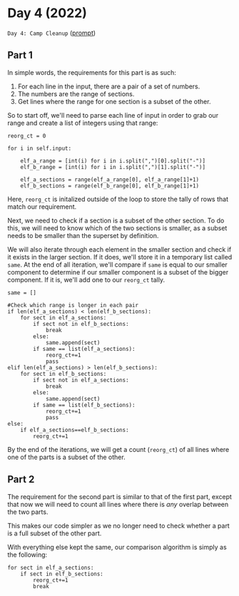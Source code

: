 # Day 4 (2022)

`Day 4: Camp Cleanup` ([prompt](https://adventofcode.com/2022/day/4))

## Part 1
In simple words, the requirements for this part is as such:
1. For each line in the input, there are a pair of a set of numbers.
2. The numbers are the range of sections.
3. Get lines where the range for one section is a subset of the other.

So to start off, we'll need to parse each line of input in order to grab our range and create a list of integers using that range:

```
reorg_ct = 0

for i in self.input:

    elf_a_range = [int(i) for i in i.split(",")[0].split("-")]
    elf_b_range = [int(i) for i in i.split(",")[1].split("-")]
    
    elf_a_sections = range(elf_a_range[0], elf_a_range[1]+1)
    elf_b_sections = range(elf_b_range[0], elf_b_range[1]+1)

```

Here, `reorg_ct` is initalized outside of the loop to store the tally of rows that match our requirement.

Next, we need to check if a section is a subset of the other section. To do  this, we will need to know which of the two sections is smaller, as a subset needs to be smaller than the superset by definition.

We will also iterate through each element in the smaller section and check if it exists in the larger section. If it does, we'll store it in a temporary list called `same`. At the end of all iteration, we'll compare if `same` is equal to our smaller component to determine if our smaller component is a subset of the bigger component. If it is, we'll add one to our `reorg_ct` tally.

```
same = []

#Check which range is longer in each pair
if len(elf_a_sections) < len(elf_b_sections):
    for sect in elf_a_sections:
        if sect not in elf_b_sections:
            break
        else:
            same.append(sect)
        if same == list(elf_a_sections):
            reorg_ct+=1
            pass
elif len(elf_a_sections) > len(elf_b_sections):
    for sect in elf_b_sections:
        if sect not in elf_a_sections:
            break
        else:
            same.append(sect)
        if same == list(elf_b_sections):
            reorg_ct+=1
            pass
else:
    if elf_a_sections==elf_b_sections:
        reorg_ct+=1

```
By the end of the iterations, we will get a count (`reorg_ct`) of all lines where one of the parts is a subset of the other.

## Part 2
The requirement for the second part is similar to that of the first part, except that now we will need to count all lines where there is _any_ overlap between the two parts.

This makes our code simpler as we no longer need to check whether a part is a full subset of the other part.

With everything else kept the same, our comparison algorithm is simply as the following:

```
for sect in elf_a_sections:
    if sect in elf_b_sections:
        reorg_ct+=1
        break
```
